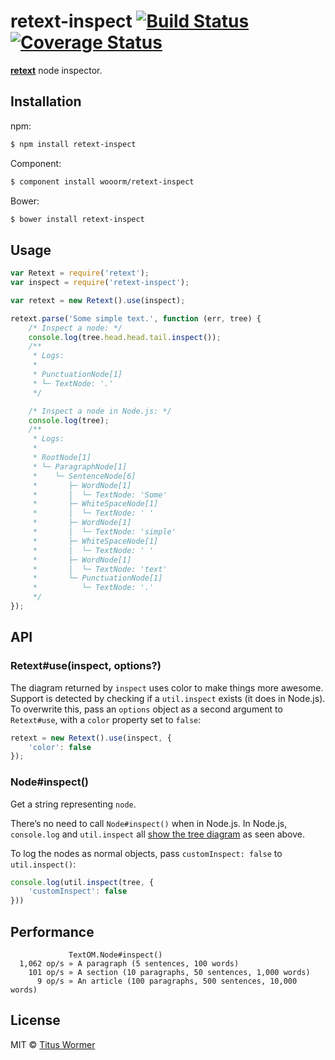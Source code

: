# retext-inspect [![Build Status](https://img.shields.io/travis/wooorm/retext-inspect.svg?style=flat)](https://travis-ci.org/wooorm/retext-inspect) [![Coverage Status](https://img.shields.io/coveralls/wooorm/retext-inspect.svg?style=flat)](https://coveralls.io/r/wooorm/retext-inspect?branch=master)

**[retext](https://github.com/wooorm/retext "Retext")** node inspector.

## Installation

npm:
```sh
$ npm install retext-inspect
```

Component:
```sh
$ component install wooorm/retext-inspect
```

Bower:
```sh
$ bower install retext-inspect
```

## Usage

```js
var Retext = require('retext');
var inspect = require('retext-inspect');

var retext = new Retext().use(inspect);

retext.parse('Some simple text.', function (err, tree) {
    /* Inspect a node: */
    console.log(tree.head.head.tail.inspect());
    /**
     * Logs:
     *
     * PunctuationNode[1]
     * └─ TextNode: '.'
     */

    /* Inspect a node in Node.js: */
    console.log(tree);
    /**
     * Logs:
     *
     * RootNode[1]
     * └─ ParagraphNode[1]
     *    └─ SentenceNode[6]
     *       ├─ WordNode[1]
     *       │  └─ TextNode: 'Some'
     *       ├─ WhiteSpaceNode[1]
     *       │  └─ TextNode: ' '
     *       ├─ WordNode[1]
     *       │  └─ TextNode: 'simple'
     *       ├─ WhiteSpaceNode[1]
     *       │  └─ TextNode: ' '
     *       ├─ WordNode[1]
     *       │  └─ TextNode: 'text'
     *       └─ PunctuationNode[1]
     *          └─ TextNode: '.'
     */
});
```

## API

### Retext#use(inspect, options?)

The diagram returned by `inspect` uses color to make things more awesome. Support is detected by checking if a `util.inspect` exists (it does in Node.js). To overwrite this, pass an `options` object as a second argument to `Retext#use`, with a `color` property set to `false`:

```js
retext = new Retext().use(inspect, {
    'color': false
});
```

### Node#inspect()

Get a string representing `node`.

There’s no need to call `Node#inspect()` when in Node.js. In Node.js, `console.log` and `util.inspect` all [show the tree diagram](http://nodejs.org/api/util.html#util_util_inspect_object_options) as seen above.

To log the nodes as normal objects, pass `customInspect: false` to `util.inspect()`:

```js
console.log(util.inspect(tree, {
    'customInspect': false
}))
```

## Performance

```
             TextOM.Node#inspect()
  1,062 op/s » A paragraph (5 sentences, 100 words)
    101 op/s » A section (10 paragraphs, 50 sentences, 1,000 words)
      9 op/s » An article (100 paragraphs, 500 sentences, 10,000 words)
```

## License

MIT © [Titus Wormer](http://wooorm.com)

